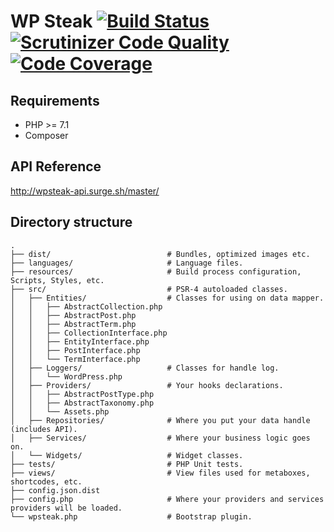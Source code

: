 # WP Steak [![Build Status](https://scrutinizer-ci.com/g/Apiki/wpsteak-plugin/badges/build.png?b=develop)](https://scrutinizer-ci.com/g/Apiki/wpsteak-plugin/build-status/develop) [![Scrutinizer Code Quality](https://scrutinizer-ci.com/g/Apiki/wpsteak-plugin/badges/quality-score.png?b=develop)](https://scrutinizer-ci.com/g/Apiki/wpsteak-plugin/?branch=develop) [![Code Coverage](https://scrutinizer-ci.com/g/Apiki/wpsteak-plugin/badges/coverage.png?b=develop)](https://scrutinizer-ci.com/g/Apiki/wpsteak-plugin/?branch=develop)
## Requirements
* PHP >= 7.1
* Composer
## API Reference
http://wpsteak-api.surge.sh/master/
## Directory structure
```
.
├── dist/                          # Bundles, optimized images etc.
├── languages/                     # Language files.
├── resources/                     # Build process configuration, Scripts, Styles, etc.
├── src/                           # PSR-4 autoloaded classes.
│   ├── Entities/                  # Classes for using on data mapper.
│   │   ├── AbstractCollection.php
│   │   ├── AbstractPost.php
│   │   ├── AbstractTerm.php
│   │   ├── CollectionInterface.php
│   │   ├── EntityInterface.php
│   │   ├── PostInterface.php
│   │   └── TermInterface.php
│   ├── Loggers/                   # Classes for handle log.
│   │   └── WordPress.php
│   ├── Providers/                 # Your hooks declarations.
│   │   ├── AbstractPostType.php
│   │   ├── AbstractTaxonomy.php
│   │   └── Assets.php
│   ├── Repositories/              # Where you put your data handle (includes API).
│   ├── Services/                  # Where your business logic goes on.
│   └── Widgets/                   # Widget classes.
├── tests/                         # PHP Unit tests.
├── views/                         # View files used for metaboxes, shortcodes, etc.
├── config.json.dist
├── config.php                     # Where your providers and services providers will be loaded.
└── wpsteak.php                    # Bootstrap plugin.
```
